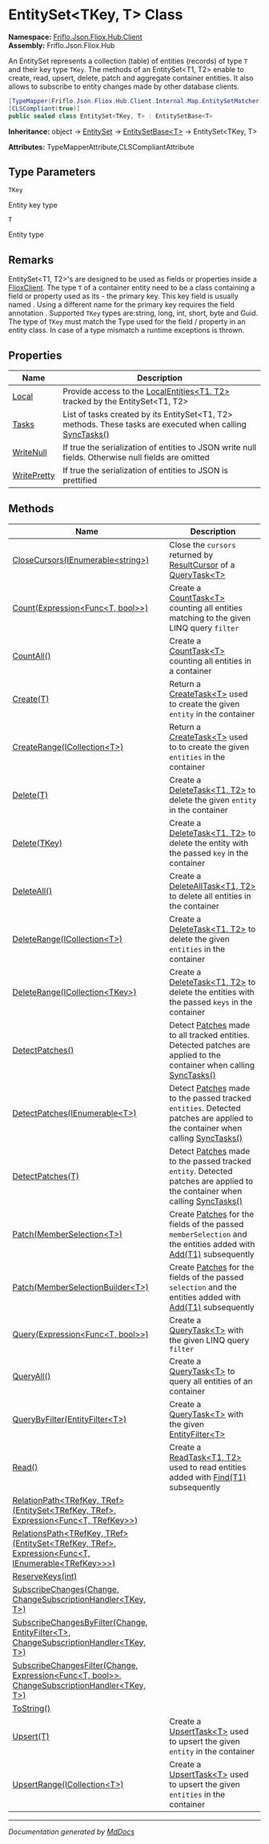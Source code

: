 ﻿<!--  
  <auto-generated>   
    The contents of this file were generated by a tool.  
    Changes to this file may be list if the file is regenerated  
  </auto-generated>   
-->

# EntitySet\<TKey, T\> Class

**Namespace:** [Friflo.Json.Fliox.Hub.Client](../index.md)  
**Assembly:** Friflo.Json.Fliox.Hub

An EntitySet represents a collection (table) of entities (records) of type `T` and their key type `TKey`. The methods of an EntitySet\<T1, T2\> enable to create, read, upsert, delete, patch and aggregate container entities. It also allows to subscribe to entity changes made by other database clients.

```csharp
[TypeMapper(Friflo.Json.Fliox.Hub.Client.Internal.Map.EntitySetMatcher)]
[CLSCompliant(true)]
public sealed class EntitySet<TKey, T> : EntitySetBase<T>
```

**Inheritance:** object → [EntitySet](../Internal/EntitySet/index.md) → [EntitySetBase\<T\>](../Internal/EntitySetBase-1/index.md) → EntitySet\<TKey, T\>

**Attributes:** TypeMapperAttribute,CLSCompliantAttribute

## Type Parameters

`TKey`

Entity key type

`T`

Entity type

## Remarks

EntitySet\<T1, T2\>'s are designed to be used as fields or properties inside a [FlioxClient](../FlioxClient/index.md).             The type `T` of a container entity need to be a class containing a field or property used as its  \- the primary key.             This key field is usually named . Using a different name for the primary key requires the field annotation .            Supported `TKey` types are:string, long, int, short, byte and Guid.             The type of `TKey` must match the Type used for the  field \/ property in an entity class.             In case of a type mismatch a runtime exceptions is thrown.

## Properties

| Name                                     | Description                                                                                                                                         |
| ---------------------------------------- | --------------------------------------------------------------------------------------------------------------------------------------------------- |
| [Local](properties/Local.md)             |  Provide access to the [LocalEntities\<T1, T2\>](../LocalEntities-2/index.md) tracked by the EntitySet\<T1, T2\>                                    |
| [Tasks](properties/Tasks.md)             |  List of tasks created by its EntitySet\<T1, T2\> methods. These tasks are executed when calling [SyncTasks()](../FlioxClient/methods/SyncTasks.md) |
| [WriteNull](properties/WriteNull.md)     |  If true the serialization of entities to JSON write null fields. Otherwise null fields are omitted                                                 |
| [WritePretty](properties/WritePretty.md) |  If true the serialization of entities to JSON is prettified                                                                                        |

## Methods

| Name                                                                                                                                     | Description                                                                                                                                                                                                         |
| ---------------------------------------------------------------------------------------------------------------------------------------- | ------------------------------------------------------------------------------------------------------------------------------------------------------------------------------------------------------------------- |
| [CloseCursors(IEnumerable\<string\>)](methods/CloseCursors.md)                                                                           | Close the `cursors` returned by [ResultCursor](../QueryTask-1/properties/ResultCursor.md) of a [QueryTask\<T\>](../QueryTask-1/index.md)                                                                            |
| [Count(Expression\<Func\<T, bool\>\>)](methods/Count.md)                                                                                 | Create a [CountTask\<T\>](../CountTask-1/index.md) counting all entities matching to the given LINQ query `filter`                                                                                                  |
| [CountAll()](methods/CountAll.md)                                                                                                        | Create a [CountTask\<T\>](../CountTask-1/index.md) counting all entities in a container                                                                                                                             |
| [Create(T)](methods/Create.md)                                                                                                           | Return a [CreateTask\<T\>](../CreateTask-1/index.md) used to create the given `entity` in the container                                                                                                             |
| [CreateRange(ICollection\<T\>)](methods/CreateRange.md)                                                                                  | Return a [CreateTask\<T\>](../CreateTask-1/index.md) used to to create the given `entities` in the container                                                                                                        |
| [Delete(T)](methods/Delete.md#deletet)                                                                                                   | Create a [DeleteTask\<T1, T2\>](../DeleteTask-2/index.md) to delete the given `entity` in the container                                                                                                             |
| [Delete(TKey)](methods/Delete.md#deletetkey)                                                                                             | Create a [DeleteTask\<T1, T2\>](../DeleteTask-2/index.md) to delete the entity with the passed `key` in the container                                                                                               |
| [DeleteAll()](methods/DeleteAll.md)                                                                                                      | Create a [DeleteAllTask\<T1, T2\>](../DeleteAllTask-2/index.md) to delete all entities in the container                                                                                                             |
| [DeleteRange(ICollection\<T\>)](methods/DeleteRange.md#deleterangeicollectiont)                                                          | Create a [DeleteTask\<T1, T2\>](../DeleteTask-2/index.md) to delete the given `entities` in the container                                                                                                           |
| [DeleteRange(ICollection\<TKey\>)](methods/DeleteRange.md#deleterangeicollectiontkey)                                                    | Create a [DeleteTask\<T1, T2\>](../DeleteTask-2/index.md) to delete the entities with the passed `keys` in the container                                                                                            |
| [DetectPatches()](methods/DetectPatches.md#detectpatches)                                                                                | Detect [Patches](../DetectPatchesTask-1/properties/Patches.md) made to all tracked entities. Detected patches are applied to the container when calling [SyncTasks()](../FlioxClient/methods/SyncTasks.md)          |
| [DetectPatches(IEnumerable\<T\>)](methods/DetectPatches.md#detectpatchesienumerablet)                                                    | Detect [Patches](../DetectPatchesTask-1/properties/Patches.md) made to the passed tracked `entities`. Detected patches are applied to the container when calling [SyncTasks()](../FlioxClient/methods/SyncTasks.md) |
| [DetectPatches(T)](methods/DetectPatches.md#detectpatchest)                                                                              | Detect [Patches](../DetectPatchesTask-1/properties/Patches.md) made to the passed tracked `entity`. Detected patches are applied to the container when calling [SyncTasks()](../FlioxClient/methods/SyncTasks.md)   |
| [Patch(MemberSelection\<T\>)](methods/Patch.md#patchmemberselectiont)                                                                    |  Create [Patches](../PatchTask-1/properties/Patches.md) for the fields of the passed `memberSelection`            and the entities added with [Add(T1)](../PatchTask-1/methods/Add.md) subsequently                 |
| [Patch(MemberSelectionBuilder\<T\>)](methods/Patch.md#patchmemberselectionbuildert)                                                      |  Create [Patches](../PatchTask-1/properties/Patches.md) for the fields of the passed `selection`            and the entities added with [Add(T1)](../PatchTask-1/methods/Add.md) subsequently                       |
| [Query(Expression\<Func\<T, bool\>\>)](methods/Query.md)                                                                                 | Create a [QueryTask\<T\>](../QueryTask-1/index.md) with the given LINQ query `filter`                                                                                                                               |
| [QueryAll()](methods/QueryAll.md)                                                                                                        | Create a [QueryTask\<T\>](../QueryTask-1/index.md) to query all entities of an container                                                                                                                            |
| [QueryByFilter(EntityFilter\<T\>)](methods/QueryByFilter.md)                                                                             | Create a [QueryTask\<T\>](../QueryTask-1/index.md) with the given [EntityFilter\<T\>](../EntityFilter-1/index.md)                                                                                                   |
| [Read()](methods/Read.md)                                                                                                                | Create a [ReadTask\<T1, T2\>](../ReadTask-2/index.md) used to read entities  added with [Find(T1)](../ReadTask-2/methods/Find.md) subsequently                                                                      |
| [RelationPath\<TRefKey, TRef\>(EntitySet\<TRefKey, TRef\>, Expression\<Func\<T, TRefKey\>\>)](methods/RelationPath.md)                   |                                                                                                                                                                                                                     |
| [RelationsPath\<TRefKey, TRef\>(EntitySet\<TRefKey, TRef\>, Expression\<Func\<T, IEnumerable\<TRefKey\>\>\>)](methods/RelationsPath.md)  |                                                                                                                                                                                                                     |
| [ReserveKeys(int)](methods/ReserveKeys.md)                                                                                               |                                                                                                                                                                                                                     |
| [SubscribeChanges(Change, ChangeSubscriptionHandler\<TKey, T\>)](methods/SubscribeChanges.md)                                            |                                                                                                                                                                                                                     |
| [SubscribeChangesByFilter(Change, EntityFilter\<T\>, ChangeSubscriptionHandler\<TKey, T\>)](methods/SubscribeChangesByFilter.md)         |                                                                                                                                                                                                                     |
| [SubscribeChangesFilter(Change, Expression\<Func\<T, bool\>\>, ChangeSubscriptionHandler\<TKey, T\>)](methods/SubscribeChangesFilter.md) |                                                                                                                                                                                                                     |
| [ToString()](methods/ToString.md)                                                                                                        |                                                                                                                                                                                                                     |
| [Upsert(T)](methods/Upsert.md)                                                                                                           | Create a [UpsertTask\<T\>](../UpsertTask-1/index.md) used to upsert the given `entity` in the container                                                                                                             |
| [UpsertRange(ICollection\<T\>)](methods/UpsertRange.md)                                                                                  | Create a [UpsertTask\<T\>](../UpsertTask-1/index.md) used to upsert the given `entities` in the container                                                                                                           |

___

*Documentation generated by [MdDocs](https://github.com/ap0llo/mddocs)*
